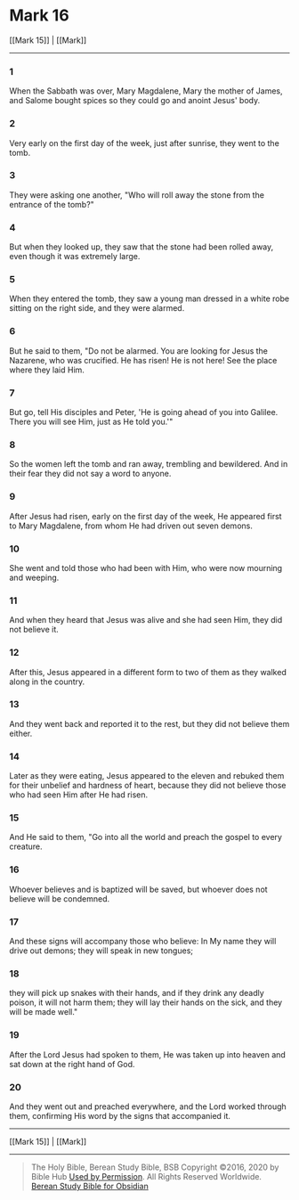 # Mark 16

[[Mark 15]] | [[Mark]]

---

### 1
When the Sabbath was over, Mary Magdalene, Mary the mother of James, and Salome bought spices so they could go and anoint Jesus' body.

### 2
Very early on the first day of the week, just after sunrise, they went to the tomb.

### 3
They were asking one another, "Who will roll away the stone from the entrance of the tomb?"

### 4
But when they looked up, they saw that the stone had been rolled away, even though it was extremely large.

### 5
When they entered the tomb, they saw a young man dressed in a white robe sitting on the right side, and they were alarmed.

### 6
But he said to them, "Do not be alarmed. You are looking for Jesus the Nazarene, who was crucified. He has risen! He is not here! See the place where they laid Him.

### 7
But go, tell His disciples and Peter, 'He is going ahead of you into Galilee. There you will see Him, just as He told you.'"

### 8
So the women left the tomb and ran away, trembling and bewildered. And in their fear they did not say a word to anyone.

### 9
After Jesus had risen, early on the first day of the week, He appeared first to Mary Magdalene, from whom He had driven out seven demons.

### 10
She went and told those who had been with Him, who were now mourning and weeping.

### 11
And when they heard that Jesus was alive and she had seen Him, they did not believe it.

### 12
After this, Jesus appeared in a different form to two of them as they walked along in the country.

### 13
And they went back and reported it to the rest, but they did not believe them either.

### 14
Later as they were eating, Jesus appeared to the eleven and rebuked them for their unbelief and hardness of heart, because they did not believe those who had seen Him after He had risen.

### 15
And He said to them, "Go into all the world and preach the gospel to every creature.

### 16
Whoever believes and is baptized will be saved, but whoever does not believe will be condemned.

### 17
And these signs will accompany those who believe: In My name they will drive out demons; they will speak in new tongues;

### 18
they will pick up snakes with their hands, and if they drink any deadly poison, it will not harm them; they will lay their hands on the sick, and they will be made well."

### 19
After the Lord Jesus had spoken to them, He was taken up into heaven and sat down at the right hand of God.

### 20
And they went out and preached everywhere, and the Lord worked through them, confirming His word by the signs that accompanied it.

---

[[Mark 15]] | [[Mark]]

---

> The Holy Bible, Berean Study Bible, BSB
> Copyright &copy;2016, 2020 by Bible Hub
> [Used by Permission](https://berean.bible/terms.htm). All Rights Reserved Worldwide.
> [Berean Study Bible for Obsidian](https://github.com/gapmiss/berean-study-bible-for-obsidian)</small>

